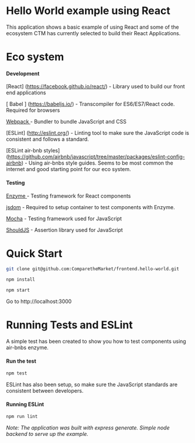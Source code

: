 Hello World example using React
=======
This application shows a basic example of using React and some of the ecosystem CTM has currently selected to build their React Applications.

# Eco system

#### Development
[React] (https://facebook.github.io/react/) - Library used to build our front end applications

[ Babel ] (https://babeljs.io/) - Transcompiler for ES6/ES7/React code. Required for browsers

[ Webpack ](https://webpack.github.io/) - Bundler to bundle JavaScript and CSS

[ESLint] (http://eslint.org/) - Linting tool to make sure the JavaScript code is consistent and follows a standard.

[ESLint air-bnb styles] (https://github.com/airbnb/javascript/tree/master/packages/eslint-config-airbnb) - Using air-bnbs style guides. Seems to be most common the internet and good starting point for our eco system. 

#### Testing
[ Enzyme ](https://github.com/airbnb/enzyme) - Testing framework for React components

[jsdom](https://github.com/tmpvar/jsdom) - Required to setup container to test components with Enzyme. 

[Mocha](https://mochajs.org/) - Testing framework used for JavaScript

[ShouldJS](https://shouldjs.github.io/) - Assertion library used for JavaScript



# Quick Start

```bash
git clone git@github.com:ComparetheMarket/frontend.hello-world.git

npm install

npm start
```

Go to http://localhost:3000

# Running Tests and ESLint

A simple test has been created to show you how to test components using air-bnbs enzyme.

#### Run the test
```bash
npm test
```

ESLint has also been setup, so make sure the JavaScript standards are consistent between developers.

#### Running ESLint

```bash
npm run lint
```


*Note: The application was built with express generate. Simple node backend to serve up the example.*
